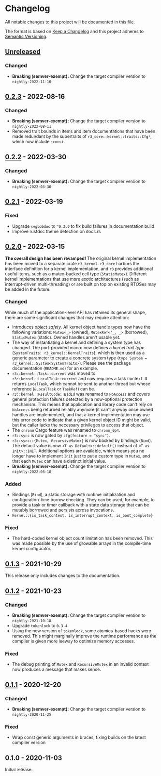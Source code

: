 # Changelog

All notable changes to this project will be documented in this file.

The format is based on [Keep a Changelog](http://keepachangelog.com/en/1.0.0/)
and this project adheres to [Semantic Versioning](http://semver.org/spec/v2.0.0.html).

## [Unreleased]

### Changed

- **Breaking (semver-exempt):** Change the target compiler version to `nightly-2022-11-10`

## [0.2.3] - 2022-08-16

### Changed

- **Breaking (semver-exempt):** Change the target compiler version to `nightly-2022-08-11`
- Removed trait bounds in items and item documentations that have been made redundant by the supertraits of `r3_core::kernel::traits::Cfg*`, which now include `~const`.

## [0.2.2] - 2022-03-30

### Changed

- **Breaking (semver-exempt):** Change the target compiler version to `nightly-2022-03-30`

## [0.2.1] - 2022-03-19

### Fixed

- Upgrade `svgbobdoc` to `^0.3.0` to fix build failures in documentation build
- Improve rustdoc theme detection on docs.rs

## [0.2.0] - 2022-03-15

**The overall design has been revamped!** The original kernel implementation has been moved to a separate crate `r3_kernel`. `r3_core` harbors the interface definition for a kernel implementation, and `r3` provides additional useful items, such as a mutex-backed cell type (`StaticMutex`). Different kernel implementations that use more exotic architectures (such as interrupt-driven multi-threading) or are built on top on existing RTOSes may be added in the future.

### Changed

While much of the application-level API has retained its general shape, there are some significant changes that may require attention:

 - Introduces *object safety*. All kernel object handle types now have the following variations: `Mutex<_>` (owned), `MutexRef<'_, _>` (borrowed), `StaticMutex` (static). Owned handles aren't usable yet.
 - The way of instantiating a kernel and defining a system type has changed. The port-provided macro now defines a *kernel trait type* (`SystemTraits: r3_kernel::KernelTraits`), which is then used as a generic parameter to create a concrete system type (`type System = r3_kernel::System<SystemTraits>`). Please see the package documentation (`README.md`) for an example.
 - `r3::kernel::Task::current` was moved to `r3::kernel::LocalTask::current` and now requires a task context. It returns `LocalTask`, which cannot be sent to another thread but whose reference (`&LocalTask` or `TaskRef`) can be.
 - `r3::kernel::ResultCode::BadId` was renamed to `NoAccess` and covers general protection failures detected by a now-optional protection mechanism. This means that application and library code can't rely on `NoAccess` being returned reliably anymore (it can't anyway once owned handles are implemented), and that a kernel implementation may use this error code to indicate that a given kernel object ID might be valid, but the caller lacks the necessary privileges to access that object.
 - The `chrono` Cargo feature was renamed to `chrono_0p4`.
 - `r3::sync` is now gated by `cfg(feature = "sync")`.
 - `r3::sync::{Mutex, RecursiveMutex}` is now backed by bindings (`Bind`). The default value is now `<T as Default>::default()` instead of `<T as Init>::INIT`. Additional options are available, which means you no longer have to implement `Init` just to put a custom type in `Mutex`, and that each `Mutex` can have a distinct initial value.
- **Breaking (semver-exempt):** Change the target compiler version to `nightly-2022-03-10`

### Added

- Bindings (`Bind`), a static storage with runtime initialization and configuration-time borrow checking. They can be used, for example, to provide a task or timer callback with a state data storage that can be mutably borrowed and persists across invocations.
- `Kernel::{is_task_context, is_interrupt_context, is_boot_complete}`

### Fixed

- The hard-coded kernel object count limitation has been removed. This was made possible by the use of growable arrays in the compile-time kernel configurator.

## [0.1.3] - 2021-10-29

This release only includes changes to the documentation.

## [0.1.2] - 2021-10-23

### Changed

- **Breaking (semver-exempt):** Change the target compiler version to `nightly-2021-10-18`
- Upgrade `tokenlock` to `0.3.4`
- Using the new version of `tokenlock`, some atomics-based hacks were removed. This might marginally improve the runtime performance as the compiler is given more leeway to optimize memory accesses.

### Fixed

- The debug printing of `Mutex` and `RecursiveMutex` in an invalid context now produces a message that makes sense.

## [0.1.1] - 2020-12-20

### Changed

- **Breaking (semver-exempt):** Change the target compiler version to `nightly-2020-11-25`

### Fixed

- Wrap const generic arguments in braces, fixing builds on the latest compiler version

## 0.1.0 - 2020-11-03

Initial release.

[Unreleased]: https://github.com/r3-os/r3/compare/r3@0.2.3...HEAD
[0.2.3]: https://github.com/r3-os/r3/compare/r3@0.2.2...r3@0.2.3
[0.2.2]: https://github.com/r3-os/r3/compare/r3@0.2.1...r3@0.2.2
[0.2.1]: https://github.com/r3-os/r3/compare/r3@0.2.0...r3@0.2.1
[0.2.0]: https://github.com/r3-os/r3/compare/r3@0.1.3...r3@0.2.0
[0.1.3]: https://github.com/r3-os/r3/compare/r3@0.1.2...r3@0.1.3
[0.1.2]: https://github.com/r3-os/r3/compare/r3@0.1.1...r3@0.1.2
[0.1.1]: https://github.com/r3-os/r3/compare/r3@0.1.0...r3@0.1.1
